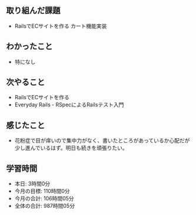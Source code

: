 ## 取り組んだ課題
- RailsでECサイトを作る カート機能実装
## わかったこと
- 特になし
## 次やること
- RailsでECサイトを作る
- Everyday Rails - RSpecによるRailsテスト入門
## 感じたこと
- 花粉症で目が痒いので集中力がなく、書いたところがあっているか心配だが少し進んでいるはず。明日も続きを頑張りたい。
## 学習時間 
- 本日: 3時間0分
- 今月の目標: 110時間0分
- 今月の合計: 106時間05分
- 全体の合計: 987時間05分
